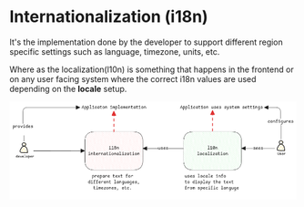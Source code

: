 # Internationalization (i18n)

It's the implementation done by the developer to support
different region specific settings such as language, timezone, units, etc.

Where as the localization(l10n) is something that happens in the frontend or on any user facing system
where the correct i18n values are used depending on the **locale** setup.

![i18n-l10n](../../static/img/i18n-l10n.excalidraw.png)
